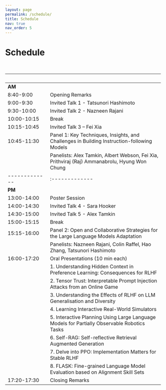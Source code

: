 ```yaml
---
layout: page
permalink: /schedule/
title: Schedule
nav: true
nav_order: 5
---
```

# Schedule
<br>

| &nbsp;&nbsp;&nbsp;&nbsp;&nbsp;&nbsp;&nbsp;&nbsp;&nbsp;&nbsp;&nbsp;&nbsp;&nbsp; | &nbsp;&nbsp;&nbsp;|
|-------------|:-------------|
|__AM__&nbsp;&nbsp;&nbsp;&nbsp;&nbsp;&nbsp;&nbsp;&nbsp;&nbsp;&nbsp;&nbsp;&nbsp;&nbsp;&nbsp;&nbsp;&nbsp;&nbsp;&nbsp;&nbsp;&nbsp;||
| 8:40-9:00 | Opening Remarks |
| 9:00-9:30 | Invited Talk 1 - Tatsunori Hashimoto |
| 9:30-10:00 | Invited Talk 2 - Nazneen Rajani |
| 10:00-10:15 | Break |
| 10:15-10:45 | Invited Talk 3 – Fei Xia |
| 10:45-11:30 | Panel 1: Key Techniques, Insights, and Challenges in Building Instruction-following Models
|  | Panelists: Alex Tamkin, Albert Webson, Fei Xia, Prithviraj (Raj) Ammanabrolu, Hyung Won Chung |
|-------------|:-------------|
|__PM__||
| 13:00-14:00 | Poster Session |
| 14:00-14:30 | Invited Talk 4 - Sara Hooker |
| 14:30-15:00 | Invited Talk 5 - Alex Tamkin |
| 15:00-15:15 | Break  |
| 15:15-16:00  | Panel 2: Open and Collaborative Strategies for the Large Language Models Adaptation|
|  | Panelists: Nazneen Rajani, Colin Raffel, Hao Zhang, Tatsunori Hashimoto |
| 16:00-17:20 | Oral Presentations (10 min each) |
| | 1. Understanding Hidden Context in Preference Learning: Consequences for RLHF |
| | 2. Tensor Trust: Interpretable Prompt Injection Attacks from an Online Game |
| | 3. Understanding the Effects of RLHF on LLM Generalisation and Diversity |
| | 4. Learning Interactive Real-World Simulators |
| | 5. Interactive Planning Using Large Language Models for Partially Observable Robotics Tasks |
| | 6. Self-RAG: Self-reflective Retrieval Augmented Generation |
| | 7. Delve into PPO: Implementation Matters for Stable RLHF |
| | 8. FLASK: Fine-grained Language Model Evaluation based on Alignment Skill Sets |
| 17:20-17:30 | Closing Remarks |

